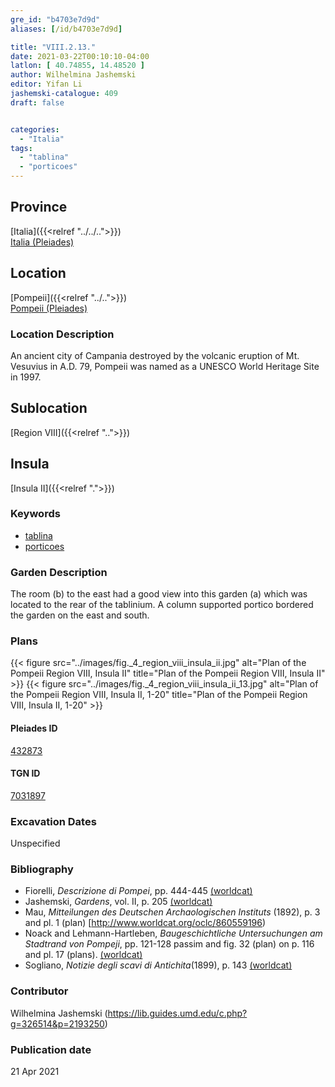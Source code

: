```yaml
---
gre_id: "b4703e7d9d"
aliases: [/id/b4703e7d9d]

title: "VIII.2.13."
date: 2021-03-22T00:10:10-04:00
latlon: [ 40.74855, 14.48520 ]
author: Wilhelmina Jashemski
editor: Yifan Li
jashemski-catalogue: 409
draft: false


categories:
  - "Italia"
tags:
  - "tablina"
  - "porticoes"
---
```


## Province
[Italia]({{<relref "../../..">}}) \
[Italia (Pleiades)](https://pleiades.stoa.org/places/1052)

## Location
[Pompeii]({{<relref "../..">}}) \
[Pompeii (Pleiades)](https://pleiades.stoa.org/places/433032)


### Location Description
An ancient city of Campania destroyed by the volcanic eruption of Mt. Vesuvius in A.D. 79, Pompeii was named as a UNESCO World Heritage Site in 1997.

## Sublocation
[Region VIII]({{<relref "..">}})

## Insula
[Insula II]({{<relref ".">}})


### Keywords
 - [tablina](http://vocab.getty.edu/page/aat/300004180)
 - [porticoes](http://vocab.getty.edu/page/aat/300004145)


### Garden Description
The room (b) to the east had a good view into this garden (a) which was located to the rear of the tablinium. A column supported portico bordered the garden on the east and south.

### Plans
{{< figure src="../images/fig._4_region_viii_insula_ii.jpg" alt="Plan of the Pompeii Region VIII, Insula II" title="Plan of the Pompeii Region VIII, Insula II" >}}
{{< figure src="../images/fig._4_region_viii_insula_ii_13.jpg" alt="Plan of the Pompeii Region VIII, Insula II, 1-20" title="Plan of the Pompeii Region VIII, Insula II, 1-20" >}}

#### Pleiades ID
[432873](https://pleiades.stoa.org/places/538911200)

#### TGN ID
[7031897](http://vocab.getty.edu/page/tgn/2053030)



###  Excavation Dates
Unspecified

### Bibliography
* Fiorelli, *Descrizione di Pompei*, pp. 444-445 [(worldcat)](http://www.worldcat.org/oclc/908272023)
* Jashemski, *Gardens*, vol. II, p. 205 [(worldcat)](http://www.worldcat.org/oclc/1113367431)
* Mau, *Mitteilungen des Deutschen Archaologischen Instituts* (1892), p. 3 and pl. 1 (plan) [http://www.worldcat.org/oclc/860559196)
* Noack and Lehmann-Hartleben, *Baugeschichtliche Untersuchungen am Stadtrand von Pompeji*, pp. 121-128 passim and fig. 32 (plan) on p. 116 and pl. 17 (plans). [(worldcat)](http://www.worldcat.org/oclc/876087879)
* Sogliano, *Notizie degli scavi di Antichita*(1899), p. 143 [(worldcat)](http://www.worldcat.org/oclc/46875519)


### Contributor
Wilhelmina Jashemski (https://lib.guides.umd.edu/c.php?g=326514&p=2193250)

### Publication date

21 Apr 2021
